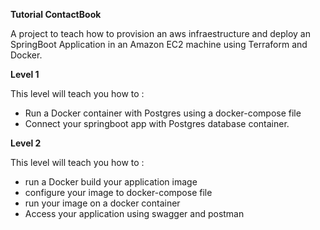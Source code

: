 **Tutorial ContactBook**

A project to teach how to provision an aws infraestructure and deploy an SpringBoot
Application in an Amazon EC2 machine using Terraform and Docker.

**Level 1**

This level will teach you how to :
- Run a Docker container with Postgres using a docker-compose file
- Connect your springboot app with Postgres database container.

**Level 2**

This level will teach you how to : 
- run a Docker build your application image 
- configure your image to docker-compose file 
- run your image on a docker container
- Access your application using swagger and postman

